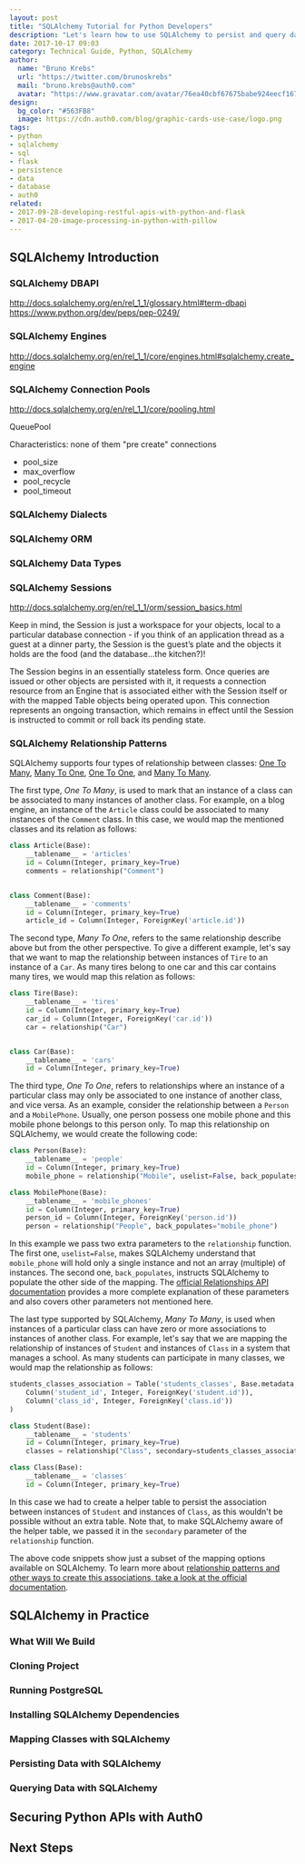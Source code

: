 ```yaml
---
layout: post
title: "SQLAlchemy Tutorial for Python Developers"
description: "Let's learn how to use SQLAlchemy to persist and query data on Python applications."
date: 2017-10-17 09:03
category: Technical Guide, Python, SQLAlchemy
author:
  name: "Bruno Krebs"
  url: "https://twitter.com/brunoskrebs"
  mail: "bruno.krebs@auth0.com"
  avatar: "https://www.gravatar.com/avatar/76ea40cbf67675babe924eecf167b9b8?s=60"
design:
  bg_color: "#563FB8"
  image: https://cdn.auth0.com/blog/graphic-cards-use-case/logo.png
tags:
- python
- sqlalchemy
- sql
- flask
- persistence
- data
- database
- auth0
related:
- 2017-09-28-developing-restful-apis-with-python-and-flask
- 2017-04-20-image-processing-in-python-with-pillow
---
```


## SQLAlchemy Introduction

### SQLAlchemy DBAPI

http://docs.sqlalchemy.org/en/rel_1_1/glossary.html#term-dbapi
https://www.python.org/dev/peps/pep-0249/

### SQLAlchemy Engines

http://docs.sqlalchemy.org/en/rel_1_1/core/engines.html#sqlalchemy.create_engine

### SQLAlchemy Connection Pools

http://docs.sqlalchemy.org/en/rel_1_1/core/pooling.html

QueuePool

Characteristics: none of them "pre create" connections

- pool_size
- max_overflow
- pool_recycle
- pool_timeout

### SQLAlchemy Dialects

### SQLAlchemy ORM

### SQLAlchemy Data Types

### SQLAlchemy Sessions

http://docs.sqlalchemy.org/en/rel_1_1/orm/session_basics.html

Keep in mind, the Session is just a workspace for your objects, local to a particular database connection - if you think of an application thread as a guest at a dinner party, the Session is the guest’s plate and the objects it holds are the food (and the database…the kitchen?)!

The Session begins in an essentially stateless form. Once queries are issued or other objects are persisted with it, it requests a connection resource from an Engine that is associated either with the Session itself or with the mapped Table objects being operated upon. This connection represents an ongoing transaction, which remains in effect until the Session is instructed to commit or roll back its pending state.

### SQLAlchemy Relationship Patterns

SQLAlchemy supports four types of relationship between classes: [One To Many](http://docs.sqlalchemy.org/en/latest/orm/basic_relationships.html#one-to-many), [Many To One](http://docs.sqlalchemy.org/en/latest/orm/basic_relationships.html#many-to-one), [One To One](http://docs.sqlalchemy.org/en/latest/orm/basic_relationships.html#one-to-one), and [Many To Many](http://docs.sqlalchemy.org/en/latest/orm/basic_relationships.html#many-to-many).

The first type, *One To Many*, is used to mark that an instance of a class can be associated to many instances of another class. For example, on a blog engine, an instance of the `Article` class could be associated to many instances of the `Comment` class. In this case, we would map the mentioned classes and its relation as follows:

```python
class Article(Base):
    __tablename__ = 'articles'
    id = Column(Integer, primary_key=True)
    comments = relationship("Comment")


class Comment(Base):
    __tablename__ = 'comments'
    id = Column(Integer, primary_key=True)
    article_id = Column(Integer, ForeignKey('article.id'))
```

The second type, *Many To One*, refers to the same relationship describe above but from the other perspective. To give a different example, let's say that we want to map the relationship between instances of `Tire` to an instance of a `Car`. As many tires belong to one car and this car contains many tires, we would map this relation as follows:

```python
class Tire(Base):
    __tablename__ = 'tires'
    id = Column(Integer, primary_key=True)
    car_id = Column(Integer, ForeignKey('car.id'))
    car = relationship("Car")


class Car(Base):
    __tablename__ = 'cars'
    id = Column(Integer, primary_key=True)
```

The third type, *One To One*, refers to relationships where an instance of a particular class may only be associated to one instance of another class, and vice versa. As an example, consider the relationship between a `Person` and a `MobilePhone`. Usually, one person possess one mobile phone and this mobile phone belongs to this person only. To map this relationship on SQLAlchemy, we would create the following code:

```python
class Person(Base):
    __tablename__ = 'people'
    id = Column(Integer, primary_key=True)
    mobile_phone = relationship("Mobile", uselist=False, back_populates="person")

class MobilePhone(Base):
    __tablename__ = 'mobile_phones'
    id = Column(Integer, primary_key=True)
    person_id = Column(Integer, ForeignKey('person.id'))
    person = relationship("People", back_populates="mobile_phone")
```

In this example we pass two extra parameters to the `relationship` function. The first one, `uselist=False`, makes SQLAlchemy understand that `mobile_phone` will hold only a single instance and not an array (multiple) of instances. The second one, `back_populates`, instructs SQLAlchemy to populate the other side of the mapping. The [official Relationships API documentation](http://docs.sqlalchemy.org/en/latest/orm/relationship_api.html) provides a more complete explanation of these parameters and also covers other parameters not mentioned here.

The last type supported by SQLAlchemy, *Many To Many*, is used when instances of a particular class can have zero or more associations to instances of another class. For example, let's say that we are mapping the relationship of instances of `Student` and instances of `Class` in a system that manages a school. As many students can participate in many classes, we would map the relationship as follows:

```python
students_classes_association = Table('students_classes', Base.metadata,
    Column('student_id', Integer, ForeignKey('student.id')),
    Column('class_id', Integer, ForeignKey('class.id'))
)

class Student(Base):
    __tablename__ = 'students'
    id = Column(Integer, primary_key=True)
    classes = relationship("Class", secondary=students_classes_association)

class Class(Base):
    __tablename__ = 'classes'
    id = Column(Integer, primary_key=True)
```

In this case we had to create a helper table to persist the association between instances of `Student` and instances of `Class`, as this wouldn't be possible without an extra table. Note that, to make SQLAlchemy aware of the helper table, we passed it in the `secondary` parameter of the `relationship` function.

The above code snippets show just a subset of the mapping options available on SQLAlchemy. To learn more about [relationship patterns and other ways to create this associations, take a look at the official documentation](http://docs.sqlalchemy.org/en/latest/orm/basic_relationships.html).

## SQLAlchemy in Practice

### What Will We Build

### Cloning Project

### Running PostgreSQL

### Installing SQLAlchemy Dependencies

### Mapping Classes with SQLAlchemy

### Persisting Data with SQLAlchemy

### Querying Data with SQLAlchemy

## Securing Python APIs with Auth0

## Next Steps
